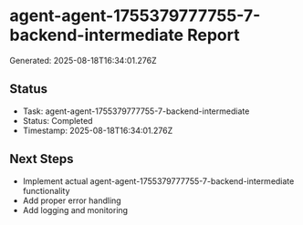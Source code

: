 # agent-agent-1755379777755-7-backend-intermediate Report

Generated: 2025-08-18T16:34:01.276Z

## Status
- Task: agent-agent-1755379777755-7-backend-intermediate
- Status: Completed
- Timestamp: 2025-08-18T16:34:01.276Z

## Next Steps
- Implement actual agent-agent-1755379777755-7-backend-intermediate functionality
- Add proper error handling
- Add logging and monitoring
